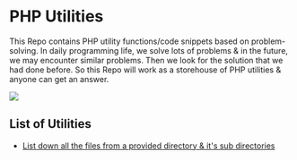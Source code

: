 # PHP Utilities
This Repo contains PHP utility functions/code snippets based on problem-solving. In daily programming life, we solve lots of problems & in the future, we may encounter similar problems. Then we look for the solution that we had done before. So this Repo will work as a storehouse of PHP utilities & anyone can get an answer.

![](https://img.shields.io/badge/PHP-Problem%20Solving-green)

## List of Utilities
- [List down all the files from a provided directory & it's sub directories](https://github.com/shewa12/php-utilities/blob/master/list-files-from-directory.php "list down all the files from a provided directory")